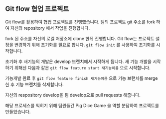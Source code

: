 ## Git flow 협업 프로젝트
Git flow를 활용하여 협업 프로젝트를 진행했습니다.
팀의 프로젝트 git 주소를 fork 하여 자신의 repository 에서 작업을 진행합니다.

fork 된 주소를 자신의 로컬 저장소에 clone 한뒤 진행합니다.
Git flow는 프로젝트 설정을 변경하기 위해 초기화를 필요로 합니다.
```git flow init``` 를 사용하여 초기화를 시작합니다.

초기화 후 새기능의 개발은 develop 브랜치에서 시작하게 됩니다.
새 기능 개발을 시작하기 위해선 다음과 같은 ```git flow feature start 새기능이름``` 으로 시작합니다.

기능개발 완료 후 ```git flow feature finish 새기능이름``` 으로 기능 브랜치를 merge 한 후 기능 브랜치를 삭제합니다.

자신의 respository develop을 팀 develop으로 pull requests 해줍니다.


해당 프로세스를 익히기 위해 팀원들간 Pig Dice Game 을 역할 분담하여 프로젝트를 만들었습니다.
